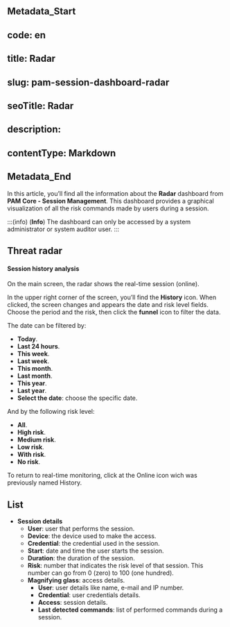 ## Metadata_Start 
## code: en
## title: Radar 
## slug: pam-session-dashboard-radar 
## seoTitle: Radar 
## description:  
## contentType: Markdown 
## Metadata_End
In this article, you’ll find all the information about the **Radar** dashboard from **PAM Core - Session Management**. This dashboard provides a graphical visualization of all the risk commands made by users during a session.

:::(info) (**Info**)
The dashboard can only be accessed by a system administrator or system auditor user.
:::

## Threat radar

#### Session history analysis
On the main screen, the radar shows the real-time session (online). 

In the upper right corner of the screen, you’ll find the **History** icon. When clicked, the screen changes and appears the date and risk level fields. Choose the period and the risk, then click the **funnel** icon to filter the data.

The date can be filtered by:

* **Today**.
* **Last 24 hours**.
* **This week**.
* **Last week**.
* **This month**.
* **Last month**.
* **This year**.
* **Last year**.
* **Select the date**: choose the specific date.

And by the following risk level:

* **All**.
* **High risk**.
* **Medium risk**.
* **Low risk**.
* **With risk**.
* **No risk**.

To return to real-time monitoring, click at the Online icon wich was previously named History.

## List

* **Session details**
    * **User**: user that performs the session.
    * **Device**: the device used to make the access.
    * **Credential**: the credential used in the session.
    * **Start**: date and time the user starts the session.
    * **Duration**: the duration of the session.
    * **Risk**: number that indicates the risk level of that session. This number can go from 0 (zero) to 100 (one hundred).
    * **Magnifying glass**: access details.
        * **User**: user details like name, e-mail and IP number.
        * **Credential**: user credentials details.
        * **Access**: session details.
        * **Last detected commands**: list of performed commands during a session.